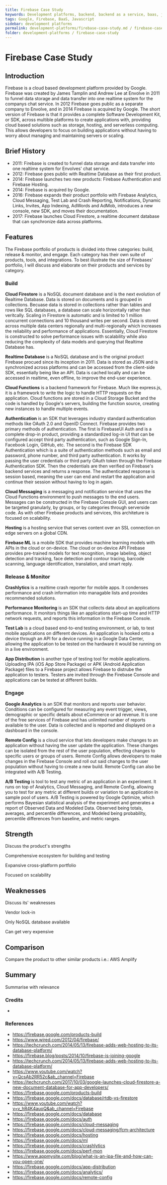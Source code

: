 ```yaml
---
title: Firebase Case Study
keywords: Development platforms, backend, backend as a service, baas, javascript
tags: Google, Firebase, BaaS, Javascript
sidebar: development platforms
permalink: development-platforms/firebase-case-study.md / firebase-case-study/firebase-case-study.md
folder: development-platforms / firebase-case-study
---
```


# Firebase Case Study

## Introduction

Firebase is a cloud based development platform provided by Google. Firebase was created by James Tamplin and Andrew Lee at Envolve in 2011 to funnel data storage and data transfer into one realtime system for the companys chat service. In 2012 Firebase goes public as a separate company to Envolve, and in 2014 Firebase is acquired by Google. The short version of Firebase is that it provides a complete Software Development Kit, or SDK, across multible platforms to create applications with, providing cloud based solutions such as storage, hosting, and serverless computing. This allows developers to focus on building applications without having to worry about managing and maintaining servers or scaling.

## Brief History

- 2011: Firebase is created to funnel data storage and data transfer into one realtime system for Envolves' chat service.
- 2012: Firebase goes public with Realtime Database as their first product.
- 2014: Firebase launches two new products: Firebase Authentication and Firebase Hosting.
- 2014: Firebase is acquired by Google.
- 2016: Firebase expands their product portfolio with Firebase Analytics, Cloud Messaging, Test Lab and Crash Reporting, Notifications, Dynamic Links, Invites, App Indexing, AdWords and AdMob, introduces a new console, new SDK, and moves their documentation.
- 2017: Firebase launches Cloud Firestore, a realtime document database that can synchronize data across platforms.

## Features

The Firebase portfolio of products is divided into three categories: build, release & monitor, and engage. Each category has their own suite of products, tools, and integrations. To best illustrate the size of Firebases' portfolio, I will discuss and elaborate on their products and services by category.

### Build

**Cloud Firestore** is a NoSQL document database and is the next evolution of Realtime Database. Data is stored on documents and is grouped in collections. Becuase data is stored in collections rather than tables and rows like SQL databases, a database can scale horizontally rather than veritcally. Scaling in Firestore is automatic and is limited to 1 million concurrent connections and 10 thousand writes per second. Data is stored across multiple data centers regionally and multi-regionally which increases the reliability and performance of applications. Essentially, Cloud Firestore is constructed to solve performance issues with scalability while also reducing the complexity of data models and querying that Realtime Database has.

**Realtime Database** is a NoSQL database and is the original product Firebase procued since its inception in 2011. Data is stored as JSON and is synchronized across platforms and can be accessed from the client-side SDK, essentially being like an API. Data is cached locally and can be accessed in realtime, even offline, to improve the end-user experience.

**Cloud Functions** is a backend framework for Firebase. Much like express.js, it is a framework to write the logic to handle HTTP requests on the application. Cloud functions are stored in a Cloud Storage Bucket and the code is handled by Google's servers, building the function source, creating new instances to handle multiple events.

**Authentication** is an SDK that leverages industry standard authentication methods like OAuth 2.0 and OpenID Connect. Firebase provides two primary methods of authentication. The first is FirebaseUI Auth and is a complete drop-in product, providing a standardized log-in UI that can be configured accept third party authentication, such as Google Sign-In, Facebook Login, GitHub, etc. The second is the Firebase SDK Authentication which is a suite of authentication methods such as email and password, phone number, and third party authentication. It works by passing the user credentials or third party OAuth token through the Firebase Authentication SDK. Then the credentials are then verified on Firebase's backend services and returns a response. The authenticated response is session based, meaning the user can end and restart the application and continue their session without having to log in again.

**Cloud Messaging** is a messaging and notification service that uses the Cloud Functions environment to push messages to the end users. Messages can be constructed in the Firebase Console GUI, and users can be targeted granularly, by groups, or by categories through serverside code. As with other Firebase products and services, this architeture is focused on scalability.

**Hosting** is a hosting service that serves content over an SSL connection on edge servers on a global CDN.

**Firebase ML** is a mobile SDK that provides machine learning models with APIs in the cloud or on-device. The cloud or on-device API Firebase provides pre-trained models for text recognition, image labeling, object detection and tracking, face detection and contour tracing, barcode scanning, language identification, translation, and smart reply.

### Release & Monitor

**Crashlytics** is a realtime crash reporter for mobile apps. It condenses performance and crash information into managable lists and provides recommended solutions.

**Performance Monitoring** is an SDK that collects data about an applications performance. It monitors things like an applications start-up time and HTTP network requests, and reports this information in the Firebase Console.

**Test Lab** is a cloud based end-to-end testing environment, or lab, to test mobile applications on different devices. An application is hooked onto a device through an API for a device running in a Google Data Center, allowing the application to be tested on the hardware it would be running on in a live environment.

**App Distribution** is another type of testing tool for mobile applications. Uploading IPA (iOS App Store Package) or APK (Android Application Package) files to a Firebase project allows Firebase to distrube the application to testers. Testers are invited through the Firebase Console and applications can be tested at different builds.

### Engage

**Google Analytics** is an SDK that monitors and reports user behavior. Conditions can be configured for measuring any event trigger, views, demographic or specific details about eCommerce or ad revenue. It is one of the free services of Firebase and has unlimited number of reports available to the user. Data is collected and is reported and displayed on a dashboard in the console.

**Remote Config** is a cloud service that lets developers make changes to an application without having the user update the application. These changes can be isolated from the rest of the user population, effecting changes to specific users or groups of users. Remote Config allows developers to make changes in the Firebase Console and roll out said changes to the user population without having to create a new build. Remote Config can also be integrated with A/B Testing.

**A/B Testing** is tool to test any metric of an application in an experiment. It runs on top of Analytics, Cloud Messaging, and Remote Config, allowing you to test for any metric at different builds or variation to an application in sample pool of users. A/B Testing is powered by Google Optimize, which performs Bayesian statistical analysis of the experiment and generates a report of Observed Data and Modeled Data. Observed being totals, averages, and percentile differences, and Modeled being probability, percentile differences from baseline, and metric ranges.

## Strength

Discuss the product's strengths

Comprehensive ecosystem for building and testing

Expansive cross-platform portfolio

Focused on scalability

## Weaknesses

Discuss its' weaknesses

Vendor lock-in

Only NoSQL database available

Can get very expensive

## Comparison

Compare the product to other similar products i.e.: AWS Amplify

## Summary

Summarise with relevance

### Credits

-

### References

- https://firebase.google.com/products-build
- https://www.wired.com/2012/04/firebase/
- https://techcrunch.com/2014/05/13/firebase-adds-web-hosting-to-its-database-platform/
- https://firebase.blog/posts/2014/10/firebase-is-joining-google
- https://techcrunch.com/2014/05/13/firebase-adds-web-hosting-to-its-database-platform/
- https://www.youtube.com/watch?v=QcsAb2RR52c&ab_channel=Firebase
- https://techcrunch.com/2017/10/03/google-launches-cloud-firestore-a-new-document-database-for-app-developers/
- https://firebase.google.com/products-build
- https://firebase.google.com/docs/database/rtdb-vs-firestore
- https://www.youtube.com/watch?v=v_hR4K4auoQ&ab_channel=Firebase
- https://firebase.google.com/docs/database
- https://firebase.google.com/docs/auth
- https://firebase.google.com/docs/cloud-messaging
- https://firebase.google.com/docs/cloud-messaging/fcm-architecture
- https://firebase.google.com/docs/hosting
- https://firebase.google.com/docs/ml
- https://firebase.google.com/docs/crashlytics
- https://firebase.google.com/docs/perf-mon
- https://www.appmysite.com/blog/what-is-an-ipa-file-and-how-can-you-open-one/
- https://firebase.google.com/docs/app-distribution
- https://firebase.google.com/docs/analytics/
- https://firebase.google.com/docs/remote-config
